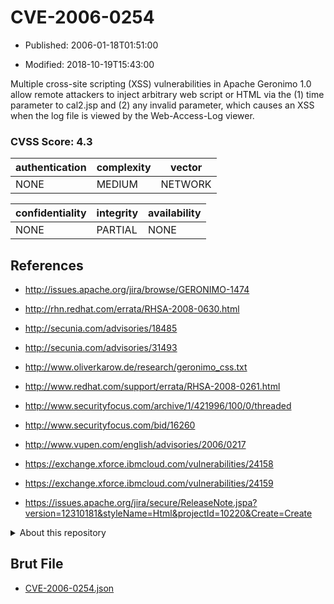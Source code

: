 # CVE-2006-0254

- Published: 2006-01-18T01:51:00

- Modified: 2018-10-19T15:43:00

Multiple cross-site scripting (XSS) vulnerabilities in Apache Geronimo 1.0 allow remote attackers to inject arbitrary web script or HTML via the (1) time parameter to cal2.jsp and (2) any invalid parameter, which causes an XSS when the log file is viewed by the Web-Access-Log viewer.

### CVSS Score: **4.3**

| authentication | complexity | vector |
| --- | --- | --- |
| NONE | MEDIUM | NETWORK |

| confidentiality | integrity | availability |
| --- | --- | --- |
| NONE | PARTIAL | NONE |

## References

* http://issues.apache.org/jira/browse/GERONIMO-1474

* http://rhn.redhat.com/errata/RHSA-2008-0630.html

* http://secunia.com/advisories/18485

* http://secunia.com/advisories/31493

* http://www.oliverkarow.de/research/geronimo_css.txt

* http://www.redhat.com/support/errata/RHSA-2008-0261.html

* http://www.securityfocus.com/archive/1/421996/100/0/threaded

* http://www.securityfocus.com/bid/16260

* http://www.vupen.com/english/advisories/2006/0217

* https://exchange.xforce.ibmcloud.com/vulnerabilities/24158

* https://exchange.xforce.ibmcloud.com/vulnerabilities/24159

* https://issues.apache.org/jira/secure/ReleaseNote.jspa?version=12310181&styleName=Html&projectId=10220&Create=Create

<details>
<summary>About this repository</summary> 

  This repository is part of the project [Live Hack CVE](https://github.com/Live-Hack-CVE). Main website can be found [www.live-hack.org](https://www.live-hack.org) 
  
  Made by [Sn0wAlice](https://github.com/Sn0wAlice) for the people that care about security and need to have a feed of the latest CVEs. Hope you enjoy it, don't forget to star the repo and follow me on [Twitter](https://twitter.com/Sn0wAlice) and [Github](https://github.com/Sn0wAlice). And that is my [personnal website](https://www.alice-snow.me/)

  - [Home Page](https://github.com/Live-Hack-CVE)
  - [Framework](https://github.com/Live-Hack-CVE/cve-framework)
  - [CVE database](https://github.com/Live-Hack-CVE/full_database)
  - [Changelog](https://github.com/Live-Hack-CVE/Changelog)
</details>

## Brut File

* [CVE-2006-0254.json](https://raw.githubusercontent.com/Live-Hack-CVE/full_database/main/cves/2006/CVE-2006-0254.json)

